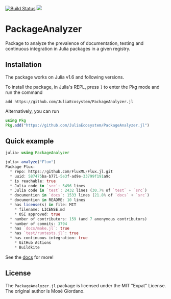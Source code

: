 [![Build Status](https://github.com/JuliaEcosystem/PackageAnalyzer.jl/workflows/CI/badge.svg)](https://github.com/JuliaEcosystem/PackageAnalyzer.jl/actions?query=workflow%3ACI)
[![](https://img.shields.io/badge/docs-dev-blue.svg)](https://juliaecosystem.github.io/PackageAnalyzer.jl/dev/)

# PackageAnalyzer

Package to analyze the prevalence of documentation, testing and continuous
integration in Julia packages in a given registry.

## Installation

The package works on Julia v1.6 and following versions.

To install the package, in Julia's REPL, press `]` to enter the Pkg mode and run
the command

```
add https://github.com/JuliaEcosystem/PackageAnalyzer.jl
```

Alternatively, you can run

```julia
using Pkg
Pkg.add("https://github.com/JuliaEcosystem/PackageAnalyzer.jl")
```

## Quick example

```julia
julia> using PackageAnalyzer

julia> analyze("Flux")
Package Flux:
  * repo: https://github.com/FluxML/Flux.jl.git
  * uuid: 587475ba-b771-5e3f-ad9e-33799f191a9c
  * is reachable: true
  * Julia code in `src`: 5496 lines
  * Julia code in `test`: 2432 lines (30.7% of `test` + `src`)
  * documention in `docs`: 1533 lines (21.8% of `docs` + `src`)
  * documention in README: 10 lines
  * has license(s) in file: MIT
    * filename: LICENSE.md
    * OSI approved: true
  * number of contributors: 159 (and 7 anonymous contributors)
  * number of commits: 3794
  * has `docs/make.jl`: true
  * has `test/runtests.jl`: true
  * has continuous integration: true
    * GitHub Actions
    * Buildkite

```

See the [docs](https://JuliaEcosystem.github.io/PackageAnalyzer.jl/dev/) for more!

## License

The `PackageAnalyzer.jl` package is licensed under the MIT "Expat" License.  The
original author is Mosè Giordano.
